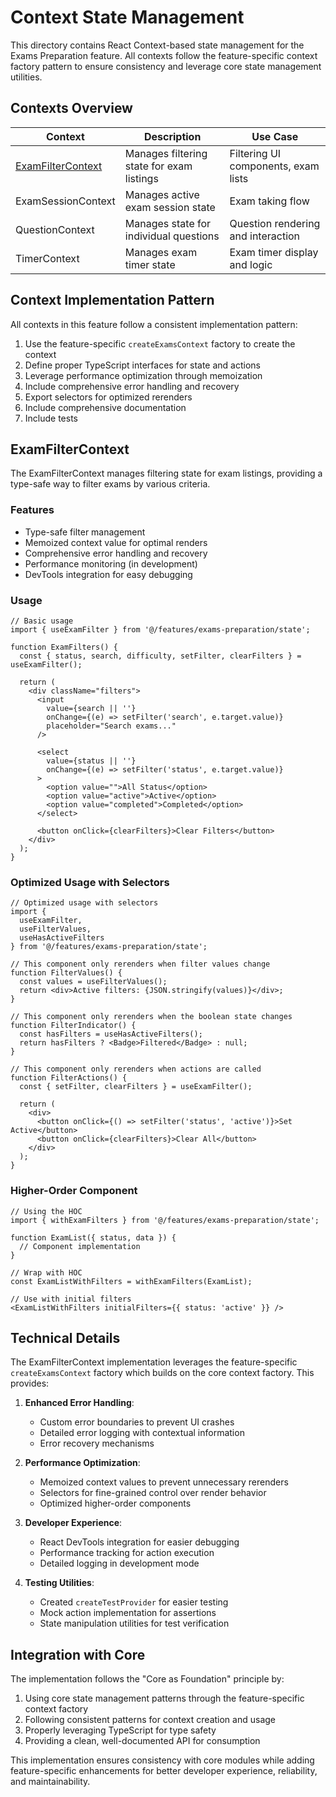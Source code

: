 # Context State Management

This directory contains React Context-based state management for the Exams Preparation feature. All contexts follow the feature-specific context factory pattern to ensure consistency and leverage core state management utilities.

## Contexts Overview

| Context | Description | Use Case |
|---------|-------------|----------|
| [ExamFilterContext](#examfiltercontext) | Manages filtering state for exam listings | Filtering UI components, exam lists |
| ExamSessionContext | Manages active exam session state | Exam taking flow |
| QuestionContext | Manages state for individual questions | Question rendering and interaction |
| TimerContext | Manages exam timer state | Exam timer display and logic |

## Context Implementation Pattern

All contexts in this feature follow a consistent implementation pattern:

1. Use the feature-specific `createExamsContext` factory to create the context
2. Define proper TypeScript interfaces for state and actions
3. Leverage performance optimization through memoization
4. Include comprehensive error handling and recovery
5. Export selectors for optimized rerenders
6. Include comprehensive documentation
7. Include tests

## ExamFilterContext

The ExamFilterContext manages filtering state for exam listings, providing a type-safe way to filter exams by various criteria.

### Features

- Type-safe filter management
- Memoized context value for optimal renders
- Comprehensive error handling and recovery
- Performance monitoring (in development)
- DevTools integration for easy debugging

### Usage

```tsx
// Basic usage
import { useExamFilter } from '@/features/exams-preparation/state';

function ExamFilters() {
  const { status, search, difficulty, setFilter, clearFilters } = useExamFilter();
  
  return (
    <div className="filters">
      <input
        value={search || ''}
        onChange={(e) => setFilter('search', e.target.value)}
        placeholder="Search exams..."
      />
      
      <select 
        value={status || ''} 
        onChange={(e) => setFilter('status', e.target.value)}
      >
        <option value="">All Status</option>
        <option value="active">Active</option>
        <option value="completed">Completed</option>
      </select>
      
      <button onClick={clearFilters}>Clear Filters</button>
    </div>
  );
}
```

### Optimized Usage with Selectors

```tsx
// Optimized usage with selectors
import { 
  useExamFilter, 
  useFilterValues, 
  useHasActiveFilters 
} from '@/features/exams-preparation/state';

// This component only rerenders when filter values change
function FilterValues() {
  const values = useFilterValues();
  return <div>Active filters: {JSON.stringify(values)}</div>;
}

// This component only rerenders when the boolean state changes
function FilterIndicator() {
  const hasFilters = useHasActiveFilters();
  return hasFilters ? <Badge>Filtered</Badge> : null;
}

// This component only rerenders when actions are called
function FilterActions() {
  const { setFilter, clearFilters } = useExamFilter();
  
  return (
    <div>
      <button onClick={() => setFilter('status', 'active')}>Set Active</button>
      <button onClick={clearFilters}>Clear All</button>
    </div>
  );
}
```

### Higher-Order Component

```tsx
// Using the HOC
import { withExamFilters } from '@/features/exams-preparation/state';

function ExamList({ status, data }) {
  // Component implementation
}

// Wrap with HOC
const ExamListWithFilters = withExamFilters(ExamList);

// Use with initial filters
<ExamListWithFilters initialFilters={{ status: 'active' }} />
```

## Technical Details

The ExamFilterContext implementation leverages the feature-specific `createExamsContext` factory which builds on the core context factory. This provides:

1. **Enhanced Error Handling**:
   - Custom error boundaries to prevent UI crashes
   - Detailed error logging with contextual information
   - Error recovery mechanisms

2. **Performance Optimization**:
   - Memoized context values to prevent unnecessary rerenders
   - Selectors for fine-grained control over render behavior
   - Optimized higher-order components

3. **Developer Experience**:
   - React DevTools integration for easier debugging
   - Performance tracking for action execution
   - Detailed logging in development mode

4. **Testing Utilities**:
   - Created `createTestProvider` for easier testing
   - Mock action implementation for assertions
   - State manipulation utilities for test verification

## Integration with Core

The implementation follows the "Core as Foundation" principle by:

1. Using core state management patterns through the feature-specific context factory
2. Following consistent patterns for context creation and usage
3. Properly leveraging TypeScript for type safety
4. Providing a clean, well-documented API for consumption

This implementation ensures consistency with core modules while adding feature-specific enhancements for better developer experience, reliability, and maintainability.
